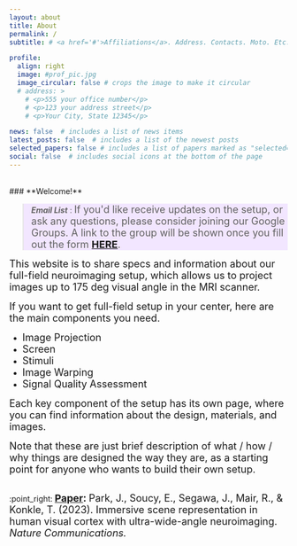 ```yaml
---
layout: about
title: About
permalink: /
subtitle: # <a href='#'>Affiliations</a>. Address. Contacts. Moto. Etc.

profile:
  align: right
  image: #prof_pic.jpg
  image_circular: false # crops the image to make it circular
  # address: >
    # <p>555 your office number</p>
    # <p>123 your address street</p>
    # <p>Your City, State 12345</p>

news: false  # includes a list of news items
latest_posts: false  # includes a list of the newest posts
selected_papers: false # includes a list of papers marked as "selected={true}"
social: false  # includes social icons at the bottom of the page
---
```



<br>
### **Welcome!**

<blockquote style="background-color: #f2e6ff;">
<strong><em>Email List</em></strong> : 
<span style="font-size: 18px;">
If you'd like receive updates on the setup, or ask any questions, please consider joining our Google Groups. A link to the group will be shown once you fill out the form <a href = "https://forms.gle/mDy1PMJv11Trk1uW8"><strong>HERE</strong></a>.
</span>
</blockquote>
<!-- #F0F0F0 cce6ff f2e6ff -->


<!-- <br> -->
<span style="font-size: 18px;"> This website is to share specs and information about our full-field neuroimaging setup, which allows us to project images up to 175 deg visual angle in the MRI scanner. </span>
<!-- #### This website is to share specs and information about our full-field neuroimaging setup, which allows us to project images up to 175 deg visual angle in the MRI scanner.  -->

<!-- <br> -->
<span style="font-size: 18px;"> If you want to get full-field setup in your center, here are the main components you need. </span>
- <span style="font-size: 18px;"> Image Projection </span>
- <span style="font-size: 18px;"> Screen </span>
- <span style="font-size: 18px;"> Stimuli </span>
- <span style="font-size: 18px;"> Image Warping </span>
- <span style="font-size: 18px;"> Signal Quality Assessment </span>

<!-- <br> -->
<span style="font-size: 18px;"> Each key component of the setup has its own page, where you can find information about the design, materials, and images. </span>

<!-- <br>  -->
<span style="font-size: 18px;"> Note that these are just brief description of what / how / why things are designed the way they are, as a starting point for anyone who wants to build their own setup. </span>


<br>
:point_right: 
<span style="font-size: 18px;"><strong><a href = "https://www.nature.com/articles/s41467-024-49669-0">Paper</a>: </strong> Park, J., Soucy, E., Segawa, J., Mair, R., & Konkle, T. (2023). Immersive scene representation in human visual cortex with ultra-wide-angle neuroimaging. <em>Nature Communications.</em>
</span>
 
